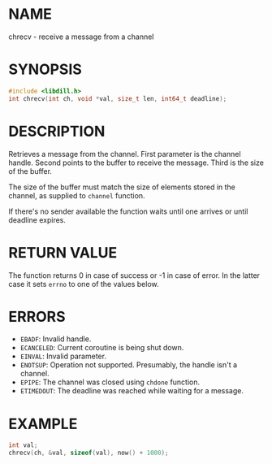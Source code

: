 # NAME

chrecv - receive a message from a channel

# SYNOPSIS

```c
#include <libdill.h>
int chrecv(int ch, void *val, size_t len, int64_t deadline);
```

# DESCRIPTION

Retrieves a message from the channel. First parameter is the channel handle. Second points to the buffer to receive the message. Third is the size of the buffer.

The size of the buffer must match the size of elements stored in the channel, as supplied to `channel` function.

If there's no sender available the function waits until one arrives or until deadline expires.

# RETURN VALUE

The function returns 0 in case of success or -1 in case of error. In the latter case it sets `errno` to one of the values below.

# ERRORS

* `EBADF`: Invalid handle.
* `ECANCELED`: Current coroutine is being shut down.
* `EINVAL`: Invalid parameter.
* `ENOTSUP`: Operation not supported. Presumably, the handle isn't a channel.
* `EPIPE`: The channel was closed using `chdone` function.
* `ETIMEDOUT`: The deadline was reached while waiting for a message.

# EXAMPLE

```c
int val;
chrecv(ch, &val, sizeof(val), now() + 1000);
```

